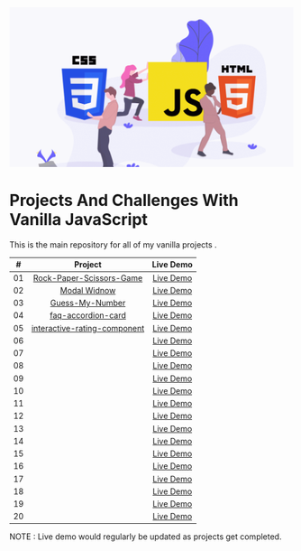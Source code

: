 ![alt text](/bg-img.png)
 


# Projects And Challenges With Vanilla JavaScript

This is the main repository for all of my vanilla projects .

 |  #  |            Project             | Live Demo |
| :-: | :----------------------------: | :-------: |
| 01  |       [Rock-Paper-Scissors-Game]( https://github.com/Theglxry/r.p.s-game.git )    | [Live Demo](https://rock-paper-scissors-djs.netlify.app/)  |
| 02  |     [Modal Widnow](github-link )    | [Live Demo](live-demo)  |
| 03  |    [Guess-My-Number](github-link )     | [Live Demo](live-demo)  |
| 04  |  [faq-accordion-card]( )  | [Live Demo]( )  |
| 05  | [interactive-rating-component](https://github.com/Theglxry/Vanilla-projects-new/tree/master/advice-generator-app-main)  | [Live Demo](https://advice-generator-one-psi.vercel.app/)  |
| 06  |    [ ]( )    | [Live Demo]( )  |
| 07  |        [ ]( )       | [Live Demo]( )  |
| 08  |       [ ]( )      | [Live Demo]( )  |
| 09  |      [ ]( )       | [Live Demo]( )  |
| 10  |        [ ]( )       | [Live Demo]( )  |
| 11  |     [ ]( )     | [Live Demo]( )  |
| 12  |        [ ]( )     | [Live Demo]( )  |
| 13  |     [ ]( )    | [Live Demo]( )  |
| 14  |        [ ]( )     | [Live Demo]( )  |
| 15  |      [ ]( )     | [Live Demo]( )  |
| 16  |        [ ]( )       | [Live Demo]( )  |
| 17  |       [ ]( )       | [Live Demo]( )  |
| 18  |     [ ]( )   | [Live Demo]( )  |
| 19  |       [ ]( )       | [Live Demo]( )  |
| 20  | [ ]( ) | [Live Demo]( )  |


NOTE :  Live demo would regularly be updated as projects get completed. 
